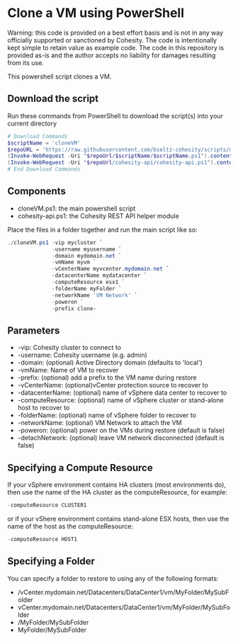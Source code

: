 # Clone a VM using PowerShell

Warning: this code is provided on a best effort basis and is not in any way officially supported or sanctioned by Cohesity. The code is intentionally kept simple to retain value as example code. The code in this repository is provided as-is and the author accepts no liability for damages resulting from its use.

This powershell script clones a VM.

## Download the script

Run these commands from PowerShell to download the script(s) into your current directory

```powershell
# Download Commands
$scriptName = 'cloneVM'
$repoURL = 'https://raw.githubusercontent.com/bseltz-cohesity/scripts/master/powershell'
(Invoke-WebRequest -Uri "$repoUrl/$scriptName/$scriptName.ps1").content | Out-File "$scriptName.ps1"; (Get-Content "$scriptName.ps1") | Set-Content "$scriptName.ps1"
(Invoke-WebRequest -Uri "$repoUrl/cohesity-api/cohesity-api.ps1").content | Out-File cohesity-api.ps1; (Get-Content cohesity-api.ps1) | Set-Content cohesity-api.ps1
# End Download Commands
```

## Components

* cloneVM.ps1: the main powershell script
* cohesity-api.ps1: the Cohesity REST API helper module

Place the files in a folder together and run the main script like so:

```powershell
./cloneVM.ps1 -vip mycluster `
              -username myusername `
              -domain mydomain.net `
              -vmName myvm `
              -vCenterName myvcenter.mydomain.net `
              -datacenterName mydatacenter `
              -computeResource esx1 `
              -folderName myFolder `
              -networkName 'VM Network' `
              -poweron `
              -prefix clone-
```

## Parameters

* -vip: Cohesity cluster to connect to
* -username: Cohesity username (e.g. admin)
* -domain: (optional) Active Directory domain (defaults to 'local')
* -vmName: Name of VM to recover
* -prefix: (optional) add a prefix to the VM name during restore
* -vCenterName: (optional)vCenter protection source to recover to
* -datacenterName: (optional) name of vSphere data center to recover to
* -computeResource: (optional) name of vSphere cluster or stand-alone host to recover to
* -folderName: (optional) name of vSphere folder to recover to
* -networkName: (optional) VM Network to attach the VM
* -poweron: (optional) power on the VMs during restore (default is false)
* -detachNetwork: (optional) leave VM network disconnected (default is false)

## Specifying a Compute Resource

If your vSphere environment contains HA clusters (most environments do), then use the name of the HA cluster as the computeResource, for example:

```powershell
-computeResource CLUSTER1
```

or if your vShere environment contains stand-alone ESX hosts, then use the name of the host as the computeResource:

```powershell
-computeResource HOST1
```

## Specifying a Folder

You can specify a folder to restore to using any of the following formats:

* /vCenter.mydomain.net/Datacenters/DataCenter1/vm/MyFolder/MySubFolder
* vCenter.mydomain.net/Datacenters/DataCenter1/vm/MyFolder/MySubFolder
* /MyFolder/MySubFolder
* MyFolder/MySubFolder
